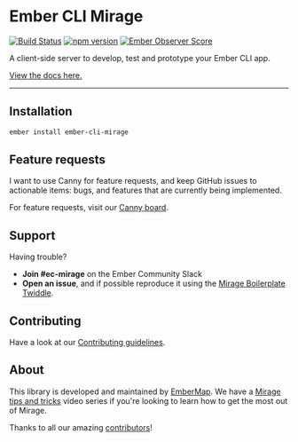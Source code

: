 # Ember CLI Mirage

[![Build Status](https://travis-ci.org/samselikoff/ember-cli-mirage.svg?branch=master)](https://travis-ci.org/samselikoff/ember-cli-mirage)
[![npm version](https://badge.fury.io/js/ember-cli-mirage.svg)](http://badge.fury.io/js/ember-cli-mirage)
[![Ember Observer Score](http://emberobserver.com/badges/ember-cli-mirage.svg)](http://emberobserver.com/addons/ember-cli-mirage)

A client-side server to develop, test and prototype your Ember CLI app.

[View the docs here.](http://www.ember-cli-mirage.com/)

----

## Installation

```sh
ember install ember-cli-mirage
```

## Feature requests

I want to use Canny for feature requests, and keep GitHub issues to actionable items: bugs, and features that are currently being implemented.

For feature requests, visit our [Canny board](https://ember-cli-mirage.canny.io/admin/board/feature-requests).

## Support

Having trouble?

- **Join #ec-mirage** on the Ember Community Slack
- **Open an issue**, and if possible reproduce it using the [Mirage Boilerplate Twiddle](https://ember-twiddle.com/ec3a4c625c43e7a38f3c6c0c1b8232ec?openFiles=twiddle.json%2C).

## Contributing

Have a look at our [Contributing guidelines](./CONTRIBUTING.md).

## About

This library is developed and maintained by [EmberMap](https://embermap.com/). We have a [Mirage tips and tricks](https://embermap.com/topics/mirage-tips-and-tricks) video series if you're looking to learn how to get the most out of Mirage.

Thanks to all our amazing [contributors](https://github.com/samselikoff/ember-cli-mirage/graphs/contributors)!
